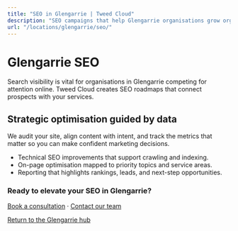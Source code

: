 ```yaml
---
title: "SEO in Glengarrie | Tweed Cloud"
description: "SEO campaigns that help Glengarrie organisations grow organic visibility."
url: "/locations/glengarrie/seo/"
---
```


# Glengarrie SEO

Search visibility is vital for organisations in Glengarrie competing for attention online. Tweed Cloud creates SEO roadmaps that connect prospects with your services.

## Strategic optimisation guided by data

We audit your site, align content with intent, and track the metrics that matter so you can make confident marketing decisions.

- Technical SEO improvements that support crawling and indexing.
- On-page optimisation mapped to priority topics and service areas.
- Reporting that highlights rankings, leads, and next-step opportunities.

### Ready to elevate your SEO in Glengarrie?

[Book a consultation](/consultation/) · [Contact our team](/contact/)

[Return to the Glengarrie hub](/locations/glengarrie/)
